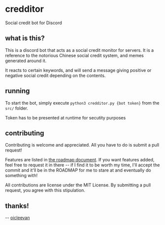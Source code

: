 # credditor

Social credit bot for Discord

## what is this?

This is a discord bot that acts as a social credit monitor for servers. It is a reference to the notorious Chinese social credit system, and memes generated around it.

It reacts to certain keywords, and will send a message giving positive or negative social credit depending on the contents.

## running

To start the bot, simply execute `python3 credditor.py {bot token}` from the `src/` folder.

Token has to be presented at runtime for secutity purposes

## contributing

Contributing is welcome and appreciated. All you have to do is submit a pull request!

Features are listed in [the roadmap document](ROADMAP.md). If you want features added, feel free to request it in there -- if I find it to be worth my time, I'll accept the commit and it'll be in the ROADMAP for me to stare at and eventually do something with!

All contributions are license under the MIT License. By submitting a pull request, you agree with this stipulation.

## thanks!

-- [oicleevan](https://github.com/oiclevan)
